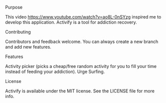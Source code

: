 Purpose

This video https://www.youtube.com/watch?v=ao8L-0nSYzg inspired me to develop this application. Activify is a tool for addiction recovery.

Contributing

Contributors and feedback welcome. You can always create a new branch and add new features.

Features 

Activity picker (picks a cheap/free random activity for you to fill your time instead of feeding your addiction).
Urge Surfing.

License

Activify is available under the MIT license. See the LICENSE file for more info.
